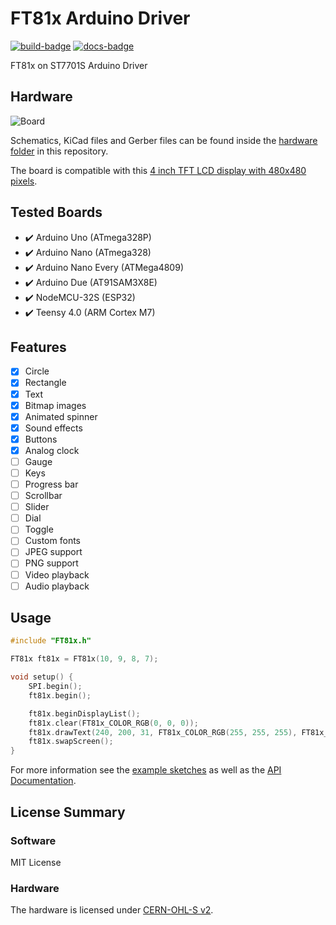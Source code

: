 # FT81x Arduino Driver

[![build-badge]](https://github.com/blazer82/FT81x_Arduino_Driver/actions?workflow=build)
[![docs-badge]](https://github.com/blazer82/FT81x_Arduino_Driver/actions?workflow=docs)

FT81x on ST7701S Arduino Driver

## Hardware

![Board](https://raw.githubusercontent.com/blazer82/FT81x_Arduino_Driver/master/assets/board.png)

Schematics, KiCad files and Gerber files can be found inside the [hardware folder](hardware) in this repository.

The board is compatible with this [4 inch TFT LCD display with 480x480 pixels](https://www.buydisplay.com/4-inch-tft-lcd-display-480x480-pixel-with-mipi-interface-for-iot-devices).

## Tested Boards

- :heavy_check_mark: Arduino Uno (ATmega328P)
- :heavy_check_mark: Arduino Nano (ATmega328)
- :heavy_check_mark: Arduino Nano Every (ATMega4809)
- :heavy_check_mark: Arduino Due (AT91SAM3X8E)
- :heavy_check_mark: NodeMCU-32S (ESP32)
- :heavy_check_mark: Teensy 4.0 (ARM Cortex M7)

## Features

- [x] Circle
- [x] Rectangle
- [x] Text
- [x] Bitmap images
- [x] Animated spinner
- [x] Sound effects
- [x] Buttons
- [x] Analog clock
- [ ] Gauge
- [ ] Keys
- [ ] Progress bar
- [ ] Scrollbar
- [ ] Slider
- [ ] Dial
- [ ] Toggle
- [ ] Custom fonts
- [ ] JPEG support
- [ ] PNG support
- [ ] Video playback
- [ ] Audio playback

## Usage

```c++
#include "FT81x.h"

FT81x ft81x = FT81x(10, 9, 8, 7);

void setup() {
    SPI.begin();
    ft81x.begin();

    ft81x.beginDisplayList();
    ft81x.clear(FT81x_COLOR_RGB(0, 0, 0));
    ft81x.drawText(240, 200, 31, FT81x_COLOR_RGB(255, 255, 255), FT81x_OPT_CENTER, "Hello World\0");
    ft81x.swapScreen();
}
```

For more information see the [example sketches](examples) as well as the [API Documentation](https://blazer82.github.io/FT81x_Arduino_Driver/html/class_f_t81x.html).

## License Summary

### Software

MIT License

### Hardware

The hardware is licensed under [CERN-OHL-S v2](https://cern.ch/cern-ohl).

[build-badge]: https://github.com/blazer82/FT81x_Arduino_Driver/workflows/build/badge.svg
[docs-badge]: https://github.com/blazer82/FT81x_Arduino_Driver/workflows/docs/badge.svg
